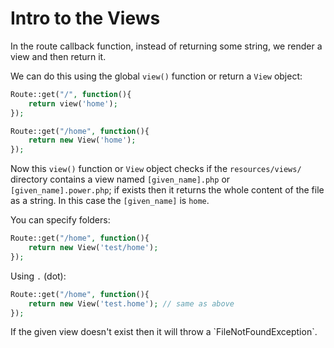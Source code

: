 # Intro to the Views

In the route callback function, instead of returning some string, we render a view and then return it.

We can do this using the global `view()` function or return a `View` object:

```php
Route::get("/", function(){
    return view('home');
});

Route::get("/home", function(){
    return new View('home');
});
```

Now this `view()` function or `View` object checks if the `resources/views/` directory contains a view named `[given_name].php` or `[given_name].power.php`; if exists then it returns the whole content of the file as a string. In this case the `[given_name]` is `home`.

You can specify folders:

```php
Route::get("/home", function(){
    return new View('test/home');
});
```

Using `.` (dot):

```php
Route::get("/home", function(){
    return new View('test.home'); // same as above
});
```

<div class="alert alert-warning">
    <span class="icon alert-icon"></span>
    If the given view doesn't exist then it will throw a `FileNotFoundException`.
</div>